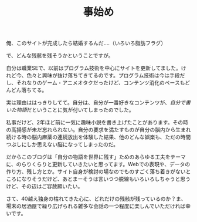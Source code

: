 ﻿---
layout: post
title:  事始め
comments: true
---
俺、このサイトが完成したら結婚するんだ‥‥（いろいろ脂肪フラグ）

で、どんな残骸を残そうかということですが。

自分は職業SEで、以前はプログラム技術を中心にサイトを更新してました。けれど今、色々と興味が抜け落ちてきてるのです。プログラム技術は今は手段だし、それなりのゲーム・アニメオタクだったけど、コンテンツ消化のペースもどんどん落ちてる。

実は理由ははっきりしてて。自分は、自分が一番好きなコンテンツが、*自分で書いた物語*だということに気が付いてしまったのでした。

私事だけど、2年ほど前に一気に趣味小説を書き上げたことがあります。その時の高揚感が未だ忘れられない。自分の要求を満たすものが自分の脳内から生まれ続ける時の脳内麻薬の連続放出を体験した結果、他のどんな娯楽も、ただの時間つぶしにしか思えない脳になってしまったのだ。

だからこのブログは「自分の物語を世界に残す」ためのあらゆる工夫をテーマに、のらりくらりと更新していきたいと思ってます。Webでの表現や、データの作り方、残し方とか。サイト自身が検討の場なのでものすごく落ち着きがないところになりそうだけど、あとまーそうは言いつつ脱線もいろいろしちゃうと思うけど、その辺はご容赦願いたい。

さて、40越え独身の枯れてきた心に、どれだけの残骸が残っているのか？ま、場末の居酒屋で繰り広げられる雑多な会話の一つ程度に楽しんでいただければ幸いです。